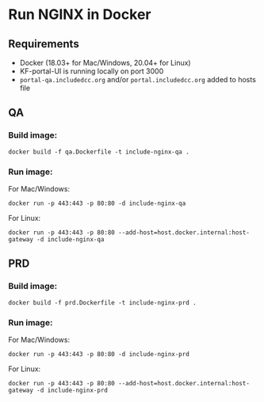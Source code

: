# Run NGINX in Docker

## Requirements

- Docker (18.03+ for Mac/Windows, 20.04+ for Linux)
- KF-portal-UI is running locally on port 3000
- `portal-qa.includedcc.org` and/or `portal.includedcc.org` added to hosts file

## QA

### Build image:

```
docker build -f qa.Dockerfile -t include-nginx-qa .
```

### Run image:

For Mac/Windows:

```
docker run -p 443:443 -p 80:80 -d include-nginx-qa
```

For Linux:

```
docker run -p 443:443 -p 80:80 --add-host=host.docker.internal:host-gateway -d include-nginx-qa
```

## PRD

### Build image:

```
docker build -f prd.Dockerfile -t include-nginx-prd .
```

### Run image:

For Mac/Windows:

```
docker run -p 443:443 -p 80:80 -d include-nginx-prd
```

For Linux:

```
docker run -p 443:443 -p 80:80 --add-host=host.docker.internal:host-gateway -d include-nginx-prd
```
